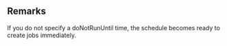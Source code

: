 ## Remarks  
 If you do not specify a doNotRunUntil time, the schedule becomes             ready to create jobs immediately.